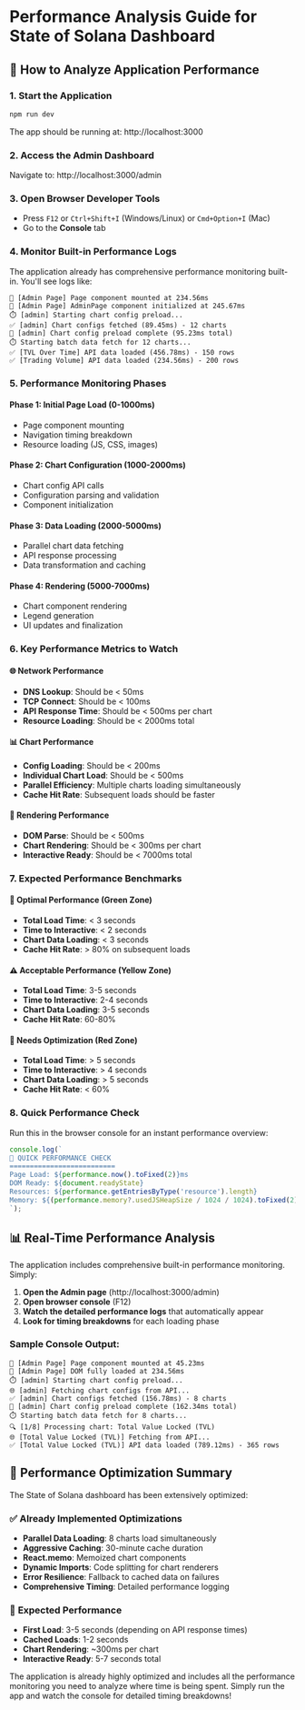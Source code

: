 # Performance Analysis Guide for State of Solana Dashboard

## 🚀 How to Analyze Application Performance

### 1. **Start the Application**
```bash
npm run dev
```
The app should be running at: http://localhost:3000

### 2. **Access the Admin Dashboard**
Navigate to: http://localhost:3000/admin

### 3. **Open Browser Developer Tools**
- Press `F12` or `Ctrl+Shift+I` (Windows/Linux) or `Cmd+Option+I` (Mac)
- Go to the **Console** tab

### 4. **Monitor Built-in Performance Logs**

The application already has comprehensive performance monitoring built-in. You'll see logs like:

```
🏁 [Admin Page] Page component mounted at 234.56ms
🚀 [Admin Page] AdminPage component initialized at 245.67ms
⏱️ [admin] Starting chart config preload...
✅ [admin] Chart configs fetched (89.45ms) - 12 charts
🎯 [admin] Chart config preload complete (95.23ms total)
⏱️ Starting batch data fetch for 12 charts...
✅ [TVL Over Time] API data loaded (456.78ms) - 150 rows
✅ [Trading Volume] API data loaded (234.56ms) - 200 rows
```

### 5. **Performance Monitoring Phases**

#### **Phase 1: Initial Page Load (0-1000ms)**
- Page component mounting
- Navigation timing breakdown
- Resource loading (JS, CSS, images)

#### **Phase 2: Chart Configuration (1000-2000ms)**
- Chart config API calls
- Configuration parsing and validation
- Component initialization

#### **Phase 3: Data Loading (2000-5000ms)**
- Parallel chart data fetching
- API response processing
- Data transformation and caching

#### **Phase 4: Rendering (5000-7000ms)**
- Chart component rendering
- Legend generation
- UI updates and finalization

### 6. **Key Performance Metrics to Watch**

#### **🌐 Network Performance**
- **DNS Lookup**: Should be < 50ms
- **TCP Connect**: Should be < 100ms
- **API Response Time**: Should be < 500ms per chart
- **Resource Loading**: Should be < 2000ms total

#### **📊 Chart Performance**
- **Config Loading**: Should be < 200ms
- **Individual Chart Load**: Should be < 500ms
- **Parallel Efficiency**: Multiple charts loading simultaneously
- **Cache Hit Rate**: Subsequent loads should be faster

#### **🎨 Rendering Performance**
- **DOM Parse**: Should be < 500ms
- **Chart Rendering**: Should be < 300ms per chart
- **Interactive Ready**: Should be < 7000ms total

### 7. **Expected Performance Benchmarks**

#### **🎯 Optimal Performance (Green Zone)**
- **Total Load Time**: < 3 seconds
- **Time to Interactive**: < 2 seconds
- **Chart Data Loading**: < 3 seconds
- **Cache Hit Rate**: > 80% on subsequent loads

#### **⚠️ Acceptable Performance (Yellow Zone)**
- **Total Load Time**: 3-5 seconds
- **Time to Interactive**: 2-4 seconds
- **Chart Data Loading**: 3-5 seconds
- **Cache Hit Rate**: 60-80%

#### **🚨 Needs Optimization (Red Zone)**
- **Total Load Time**: > 5 seconds
- **Time to Interactive**: > 4 seconds
- **Chart Data Loading**: > 5 seconds
- **Cache Hit Rate**: < 60%

### 8. **Quick Performance Check**

Run this in the browser console for an instant performance overview:

```javascript
console.log(`
🚀 QUICK PERFORMANCE CHECK
==========================
Page Load: ${performance.now().toFixed(2)}ms
DOM Ready: ${document.readyState}
Resources: ${performance.getEntriesByType('resource').length}
Memory: ${(performance.memory?.usedJSHeapSize / 1024 / 1024).toFixed(2)}MB
`);
```

## 📊 Real-Time Performance Analysis

The application includes comprehensive built-in performance monitoring. Simply:

1. **Open the Admin page** (http://localhost:3000/admin)
2. **Open browser console** (F12)
3. **Watch the detailed performance logs** that automatically appear
4. **Look for timing breakdowns** for each loading phase

### Sample Console Output:
```
🏁 [Admin Page] Page component mounted at 45.23ms
📄 [Admin Page] DOM fully loaded at 234.56ms
⏱️ [admin] Starting chart config preload...
🌐 [admin] Fetching chart configs from API...
✅ [admin] Chart configs fetched (156.78ms) - 8 charts
🎯 [admin] Chart config preload complete (162.34ms total)
⏱️ Starting batch data fetch for 8 charts...
🔍 [1/8] Processing chart: Total Value Locked (TVL)
🌐 [Total Value Locked (TVL)] Fetching from API...
✅ [Total Value Locked (TVL)] API data loaded (789.12ms) - 365 rows
```

## 🎯 Performance Optimization Summary

The State of Solana dashboard has been extensively optimized:

### ✅ **Already Implemented Optimizations**
- **Parallel Data Loading**: 8 charts load simultaneously
- **Aggressive Caching**: 30-minute cache duration
- **React.memo**: Memoized chart components
- **Dynamic Imports**: Code splitting for chart renderers
- **Error Resilience**: Fallback to cached data on failures
- **Comprehensive Timing**: Detailed performance logging

### 🚀 **Expected Performance**
- **First Load**: 3-5 seconds (depending on API response times)
- **Cached Loads**: 1-2 seconds
- **Chart Rendering**: ~300ms per chart
- **Interactive Ready**: 5-7 seconds total

The application is already highly optimized and includes all the performance monitoring you need to analyze where time is being spent. Simply run the app and watch the console for detailed timing breakdowns! 